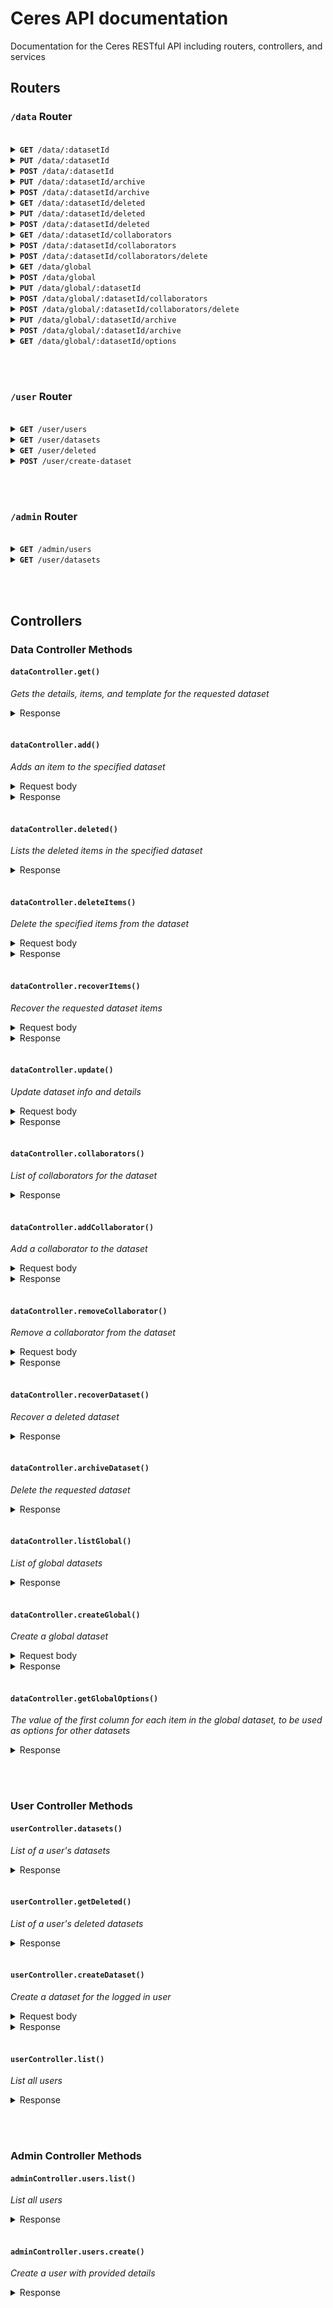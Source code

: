 # Ceres API documentation

Documentation for the Ceres RESTful API including routers, controllers, and services

## Routers

### `/data` Router

<br />

<details>
  <summary><code><strong>GET</strong> /data/:datasetId</code></summary><br />

  &nbsp;&nbsp;&nbsp;&nbsp;*Get all data and details for a specific dataset*
  
  &nbsp;&nbsp;&nbsp;&nbsp;`Action` [dataController.get](#datacontrollerget)
  <br /><br />
</details>

<details>
  <summary><code><strong>PUT</strong> /data/:datasetId</code></summary><br />

  &nbsp;&nbsp;&nbsp;&nbsp;*Edit details for a specific dataset*
  
  &nbsp;&nbsp;&nbsp;&nbsp;<code><strong>Action</strong></code> [dataController.update](#datacontrollerupdate)
  <br/>&nbsp;&nbsp;&nbsp;&nbsp;<code><strong>Scope</strong></code> `edit:details`
  <br /><br />
</details>

<details>
  <summary><code><strong>POST</strong> /data/:datasetId</code></summary><br />

  &nbsp;&nbsp;&nbsp;&nbsp;*Add item to a specific dataset*
  
  &nbsp;&nbsp;&nbsp;&nbsp;<code><strong>Action</strong></code> [dataController.add](#datacontrolleradd)
  <br/>&nbsp;&nbsp;&nbsp;&nbsp;<code><strong>Scope</strong></code> `add:items`
  <br /><br />
</details>

<details>
  <summary><code><strong>PUT</strong> /data/:datasetId/archive</code></summary><br />

  &nbsp;&nbsp;&nbsp;&nbsp;*Recover an archived (deleted) dataset*
  
  &nbsp;&nbsp;&nbsp;&nbsp;<code><strong>Action</strong></code> [dataController.recoverDataset](#datacontrollerrecoverdataset)
  <br/>&nbsp;&nbsp;&nbsp;&nbsp;<code><strong>Scope</strong></code> `recover:dataset`
  <br /><br />
</details>

<details>
  <summary><code><strong>POST</strong> /data/:datasetId/archive</code></summary><br />

  &nbsp;&nbsp;&nbsp;&nbsp;*Archive (delete) a dataset*
  
  &nbsp;&nbsp;&nbsp;&nbsp;<code><strong>Action</strong></code> [dataController.archiveDataset](#datacontrollerarchivedataset)
  <br/>&nbsp;&nbsp;&nbsp;&nbsp;<code><strong>Scope</strong></code> `delete:dataset`
  <br /><br />
</details>

<details>
  <summary><code><strong>GET</strong> /data/:datasetId/deleted</code></summary><br />

  &nbsp;&nbsp;&nbsp;&nbsp;*Get deleted items for a specific dataset*
  
  &nbsp;&nbsp;&nbsp;&nbsp;<code><strong>Action</strong></code> [dataController.deleted](#datacontrollerdeleted)
  <br/>&nbsp;&nbsp;&nbsp;&nbsp;<code><strong>Scope</strong></code> `recover:items`
  <br /><br />
</details>

<details>
  <summary><code><strong>PUT</strong> /data/:datasetId/deleted</code></summary><br />

  &nbsp;&nbsp;&nbsp;&nbsp;*Recover deleted items for a specific dataset*
  
  &nbsp;&nbsp;&nbsp;&nbsp;<code><strong>Action</strong></code> [dataController.recoverItems](#datacontrollerrecoveritems)
  <br/>&nbsp;&nbsp;&nbsp;&nbsp;<code><strong>Scope</strong></code> `recover:items`
  <br /><br />
</details>

<details>
  <summary><code><strong>POST</strong> /data/:datasetId/deleted</code></summary><br />

  &nbsp;&nbsp;&nbsp;&nbsp;*Delete items for a specific dataset*
  
  &nbsp;&nbsp;&nbsp;&nbsp;<code><strong>Action</strong></code> [dataController.deleteItems](#datacontrollerdeleteitems)
  <br/>&nbsp;&nbsp;&nbsp;&nbsp;<code><strong>Scope</strong></code> `delete:items`
  <br /><br />
</details>

<details>
  <summary><code><strong>GET</strong> /data/:datasetId/collaborators</code></summary><br />

  &nbsp;&nbsp;&nbsp;&nbsp;*Get all collaborators for a specific dataset*
  
  &nbsp;&nbsp;&nbsp;&nbsp;<code><strong>Action</strong></code> [dataController.deleteItems](#datacontrollerdeleteitems)
  <br /><br />
</details>

<details>
  <summary><code><strong>POST</strong> /data/:datasetId/collaborators</code></summary><br />

  &nbsp;&nbsp;&nbsp;&nbsp;*Add a collaborator for a specific dataset*
  
  &nbsp;&nbsp;&nbsp;&nbsp;<code><strong>Action</strong></code> [dataController.addCollaborator](#datacontrolleraddcollaborator)
  <br/>&nbsp;&nbsp;&nbsp;&nbsp;<code><strong>Scope</strong></code> `update:collaborators`
  <br /><br />
</details>

<details>
  <summary><code><strong>POST</strong> /data/:datasetId/collaborators/delete</code></summary><br />

  &nbsp;&nbsp;&nbsp;&nbsp;*Remove a collaborator for a specific dataset*
  
  &nbsp;&nbsp;&nbsp;&nbsp;<code><strong>Action</strong></code> [dataController.removeCollaborator](#datacontrollerremovecollaborator)
  <br/>&nbsp;&nbsp;&nbsp;&nbsp;<code><strong>Scope</strong></code> `update:collaborators`
  <br /><br />
</details>

<details>
  <summary><code><strong>GET</strong> /data/global</code></summary><br />

  &nbsp;&nbsp;&nbsp;&nbsp;*Get a list of all global datasets*
  
  &nbsp;&nbsp;&nbsp;&nbsp;`Action` [dataController.listGlobal](#datacontrollerlistglobal)
  <br /><br />
</details>

<details>
  <summary><code><strong>POST</strong> /data/global</code></summary><br />

  &nbsp;&nbsp;&nbsp;&nbsp;*Create a global dataset*
  
  &nbsp;&nbsp;&nbsp;&nbsp;`Action` [dataController.createGlobal](#datacontrollercreateglobal)
  <br/>&nbsp;&nbsp;&nbsp;&nbsp;<code><strong>Role:</strong></code> `ADMIN`
  <br /><br />
</details>

<details>
  <summary><code><strong>PUT</strong> /data/global/:datasetId</code></summary><br />

  &nbsp;&nbsp;&nbsp;&nbsp;*Edit details for a specific global dataset*
  
  &nbsp;&nbsp;&nbsp;&nbsp;`Action` [dataController.update](#datacontrollerupdate)
  <br/>&nbsp;&nbsp;&nbsp;&nbsp;<code><strong>Role:</strong></code> `ADMIN`
  <br /><br />
</details>

<details>
  <summary><code><strong>POST</strong> /data/global/:datasetId/collaborators</code></summary><br />

  &nbsp;&nbsp;&nbsp;&nbsp;*Add a collaborator for a specific global dataset*
  
  &nbsp;&nbsp;&nbsp;&nbsp;`Action` [dataController.addCollaborator](#datacontrolleraddcollaborator)
  <br/>&nbsp;&nbsp;&nbsp;&nbsp;<code><strong>Role:</strong></code> `ADMIN`
  <br /><br />
</details>

<details>
  <summary><code><strong>POST</strong> /data/global/:datasetId/collaborators/delete</code></summary><br />

  &nbsp;&nbsp;&nbsp;&nbsp;*Remove a collaborator for a specific global dataset*
  
  &nbsp;&nbsp;&nbsp;&nbsp;`Action` [dataController.removeCollaborator](#datacontrollerremovecollaborator)
  <br/>&nbsp;&nbsp;&nbsp;&nbsp;<code><strong>Role:</strong></code> `ADMIN`
  <br /><br />
</details>

<details>
  <summary><code><strong>PUT</strong> /data/global/:datasetId/archive</code></summary><br />

  &nbsp;&nbsp;&nbsp;&nbsp;*Recover an archived (deleted) global dataset*
  
  &nbsp;&nbsp;&nbsp;&nbsp;`Action` [dataController.recoverDataset](#datacontrollerrecoverdataset)
  <br/>&nbsp;&nbsp;&nbsp;&nbsp;<code><strong>Role:</strong></code> `ADMIN`
  <br /><br />
</details>

<details>
  <summary><code><strong>POST</strong> /data/global/:datasetId/archive</code></summary><br />

  &nbsp;&nbsp;&nbsp;&nbsp;*Archive (delete) a global dataset*
  
  &nbsp;&nbsp;&nbsp;&nbsp;`Action` [dataController.archiveDataset](#datacontrollerarchivedataset)
  <br/>&nbsp;&nbsp;&nbsp;&nbsp;<code><strong>Role:</strong></code> `ADMIN`
  <br /><br />
</details>

<details>
  <summary><code><strong>GET</strong> /data/global/:datasetId/options</code></summary><br />

  &nbsp;&nbsp;&nbsp;&nbsp;*Get all values from 1st column of the specific global dataset to be used as options in another dataset*
  
  &nbsp;&nbsp;&nbsp;&nbsp;`Action` [dataController.getGlobalOptions](#datacontrollergetglobaloptions)
  <br /><br />
</details>

<br /><br />

### `/user` Router

<br />

<details>
  <summary><code><strong>GET</strong> /user/users</code></summary><br />

  &nbsp;&nbsp;&nbsp;&nbsp;*Get a list of all users*
  
  &nbsp;&nbsp;&nbsp;&nbsp;`Action` [userController.list](#usercontrollerlist)
  <br /><br />
</details>

<details>
  <summary><code><strong>GET</strong> /user/datasets</code></summary><br />

  &nbsp;&nbsp;&nbsp;&nbsp;*Get a list of all datasets for the user making the request*
  
  &nbsp;&nbsp;&nbsp;&nbsp;`Action` [userController.datasets](#usercontrollerdatasets)
  <br /><br />
</details>

<details>
  <summary><code><strong>GET</strong> /user/deleted</code></summary><br />

  &nbsp;&nbsp;&nbsp;&nbsp;*Get a list of all archived (deleted) datasets for the user*
  
  &nbsp;&nbsp;&nbsp;&nbsp;`Action` [userController.deleted](#usercontrollerdeleted)
  <br /><br />
</details>

<details>
  <summary><code><strong>POST</strong> /user/create-dataset</code></summary><br />

  &nbsp;&nbsp;&nbsp;&nbsp;*Create a dataset with the current user as owner*
  
  &nbsp;&nbsp;&nbsp;&nbsp;`Action` [userController.createDataset](#usercontrollercreatedataset)
  <br /><br />
</details>

<br /><br />

### `/admin` Router

<br />

<details>
  <summary><code><strong>GET</strong> /admin/users</code></summary><br />

  &nbsp;&nbsp;&nbsp;&nbsp;*Get a list of all users*
  
  &nbsp;&nbsp;&nbsp;&nbsp;`Action` [adminController.users.list](#admincontrolleruserslist)
  <br /><br />
</details>

<details>
  <summary><code><strong>GET</strong> /user/datasets</code></summary><br />

  &nbsp;&nbsp;&nbsp;&nbsp;*Create a user with the provided info*
  
  &nbsp;&nbsp;&nbsp;&nbsp;`Action` [adminController.users.create](#admincontrolleruserscreate)
  <br /><br />
</details>

<br /><br />

## Controllers

### Data Controller Methods

#### `dataController.get()`
*Gets the details, items, and template for the requested dataset*

<details>
  <summary>Response</summary>
  <table>
    <tr>
      <td><code>dataset</code></td>
      <td><strong>Object</td></strong>
      <td>Dataset details</td>
    </tr>
    <tr>
      <td><code>items</code></td>
      <td><strong>Array</td></strong>
      <td>Items associated with the dataset</td>
    </tr>
    <tr>
      <td><code>template</code></td>
      <td><strong>Object</td></strong>
      <td>The JSON Schema template that defines the dataset data</td>
    </tr>
    <tr>
      <td><code>hasDeleted</code></td>
      <td><strong>Boolean</td></strong>
      <td>Whether the dataset has deleted items</td>
    </tr>
  </table>
</details>

<br />

#### `dataController.add()`
*Adds an item to the specified dataset*

<details>
  <summary>Request body</summary>
  
  An object representing the item to be added to the dataset. Should match the JSON Schema provided in the dataset template.
</details>

<details>
  <summary>Response</summary>
  <table>
    <tr>
      <td><code>item</code></td>
      <td><strong>Object</td></strong>
      <td>The item that has been added</td>
    </tr>
  </table>
</details>

<br />

#### `dataController.deleted()`
*Lists the deleted items in the specified dataset*

<details>
  <summary>Response</summary>
  <table>
    <tr>
      <td><code>items</code></td>
      <td><strong>Array</td></strong>
      <td>A list of the deleted items</td>
    </tr>
  </table>
</details>

<br />

#### `dataController.deleteItems()`
*Delete the specified items from the dataset*

<details>
  <summary>Request body</summary>
  
  An array of item ids to be deleted from the dataset.
</details>

<details>
  <summary>Response</summary>
  
  *Empty response on success*
</details>

<br />

#### `dataController.recoverItems()`
*Recover the requested dataset items*

<details>
  <summary>Request body</summary>
  
  An array of item ids to be recovered.
</details>

<details>
  <summary>Response</summary>
  
  *Empty response on success*
</details>

<br />

#### `dataController.update()`
*Update dataset info and details*

<details>
  <summary>Request body</summary>
  
  An object representing the values to be updated.
</details>

<details>
  <summary>Response</summary>
  
  *Empty response on success*
</details>

<br />

#### `dataController.collaborators()`
*List of collaborators for the dataset*

<details>
  <summary>Response</summary>
  <table>
    <tr>
      <td><code>collaborators</code></td>
      <td><strong>Array</td></strong>
      <td>A list of the dataset's collaborators with basic user details</td>
    </tr>
  </table>
</details>

<br />

#### `dataController.addCollaborator()`
*Add a collaborator to the dataset*

<details>
  <summary>Request body</summary>
  
  An array of user objects to be added as collaborators.
</details>

<details>
  <summary>Response</summary>
  
  *Empty response on success*
</details>

<br />

#### `dataController.removeCollaborator()`
*Remove a collaborator from the dataset*

<details>
  <summary>Request body</summary>
  
  An object with the user id to be removed. `{ id: USERID }`
</details>

<details>
  <summary>Response</summary>
  
  *Empty response on success*
</details>

<br />

#### `dataController.recoverDataset()`
*Recover a deleted dataset*

<details>
  <summary>Response</summary>
  
  *Empty response on success*
</details>

<br />

#### `dataController.archiveDataset()`
*Delete the requested dataset*

<details>
  <summary>Response</summary>
  
  *Empty response on success*
</details>

<br />

#### `dataController.listGlobal()`
*List of global datasets*

<details>
  <summary>Response</summary>
  
  Array of global datasets with basic dataset details
</details>

<br />

#### `dataController.createGlobal()`
*Create a global dataset*

<details>
  <summary>Request body</summary>
  
  <table>
    <tr>
      <td><code>details</code></td>
      <td><strong>Object</td></strong>
      <td>The dataset details to be created</td>
    </tr>
    <tr>
      <td><code>template</code></td>
      <td><strong>Object</td></strong>
      <td>The JSON Schema template for the dataset to be created</td>
    </tr>
  </table>
</details>

<details>
  <summary>Response</summary>
  
  <table>
    <tr>
      <td><code>id</code></td>
      <td><strong>String</td></strong>
      <td>The id of the created dataset</td>
    </tr>
  </table>
</details>

<br />

#### `dataController.getGlobalOptions()`
*The value of the first column for each item in the global dataset, to be used as options for other datasets*

<details>
  <summary>Response</summary>
  
  <table>
    <tr>
      <td><code>ops</code></td>
      <td><strong>Array</td></strong>
      <td>List of global dataset first column values</td>
    </tr>
  </table>
</details>

<br /><br />

### User Controller Methods

#### `userController.datasets()`
*List of a user's datasets*

<details>
  <summary>Response</summary>
  
  Array of datasets with basic dataset details
</details>

<br />

#### `userController.getDeleted()`
*List of a user's deleted datasets*

<details>
  <summary>Response</summary>
  
  Array of datasets with basic dataset details
</details>

<br />

#### `userController.createDataset()`
*Create a dataset for the logged in user*

<details>
  <summary>Request body</summary>
  
  <table>
    <tr>
      <td><code>details</code></td>
      <td><strong>Object</td></strong>
      <td>The dataset details to be created</td>
    </tr>
    <tr>
      <td><code>template</code></td>
      <td><strong>Object</td></strong>
      <td>The JSON Schema template for the dataset to be created</td>
    </tr>
  </table>
</details>

<details>
  <summary>Response</summary>
  
  <table>
    <tr>
      <td><code>id</code></td>
      <td><strong>String</td></strong>
      <td>The id of the created dataset</td>
    </tr>
  </table>
</details>

<br />

#### `userController.list()`
*List all users*

<details>
  <summary>Response</summary>
  
  Array of users
</details>

<br /><br />

### Admin Controller Methods

#### `adminController.users.list()`
*List all users*

<details>
  <summary>Response</summary>
  
  Array of users
</details>

<br />

#### `adminController.users.create()`
*Create a user with provided details*

<details>
  <summary>Response</summary>
  
  *Empty response on success*
</details>

